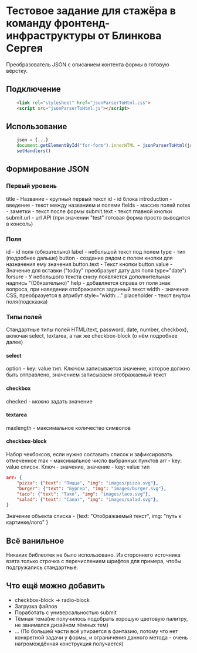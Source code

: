 # Тестовое задание для стажёра в команду фронтенд-инфраструктуры от Блинкова Сергея
Преобразователь JSON с описанием контента формы в готовую вёрстку.

## Подключение
```html
    <link rel="stylesheet" href="jsonParserToHtml.css">
    <script src="jsonParserToHtml.js"></script>
```

## Использование
```js script
    json = {...}
    document.getElementById("for-form").innerHTML = jsonParserToHtml(json) //jsonParserToHtml(json, theme="")
    setHandlers()
```

## Формирование JSON
### Первый уровень
title - Название - крупный первый текст
id - id блока
introduction - введение - текст между названием и полями
fields - массив полей
notes - заметки - текст после формы
submit.text - текст главной кнопки
submit.url - url API (при значении "test" готовая форма просто выводится в консоль)

### Поля
id - id поля (обязательно)
label - небольшой текст под полем
type - тип (подробнее дальше)
button - создание рядом с полем кнопки для назначения ему значения
button.text - Текст кнопки
button.value - Значение для вставки ("today" преобразует дату для поля type="date")
forsure - У небольшого текста снизу появляется дополнительная надпись "(Обязательно)"
help - добавляется справа от поля знак вопроса, при наведении отображается заданный текст
width - значения CSS, преобразуется в атрибут style="width:..."
placeholder - текст внутри поля(подсказка)

### Типы полей
Стандартные типы полей HTML(text, password, date, number, checkbox), включая select, textarea, а так же checkbox-block (о нём подробнее далее)

#### select
option - key: value тип. Ключом записывается значение, которое должно быть отправлено, значением записываем отображаемый текст

#### checkbox
checked - можно задать значение

#### textarea
maxlength - максимальное количество символов

#### checkbox-block
Набор чекбоксов, если нужно составить список и зафиксировать отмеченное 
max - максимальное число выбранных пунктов
arr - key: value список. Ключ - значение, значение - key: value тип
```json
arr: {
    "pizza": {"text": "Пицца", "img": "images/pizza.svg"},
    "burger": {"text": "Бургер", "img": "images/burger.svg"},
    "taco": {"text": "Тако", "img": "images/taco.svg"},
    "salad": {"text": "Салат", "img": "images/salad.svg"},  
}
```
Значение объекта списка - {text: "Отображаемый текст", img: "путь к картинке/лого" }

## Всё ванильное
Никаких библеотек не было использовано. Из стороннего источника взята только строчка с перечислением шрифтов для примера, чтобы подгружались стандартные. 

## Что ещё можно добавить
* checkbox-block -> radio-block
* Загрузка файлов
* Поработать с универсальностью submit
* Тёмная тема(не получилось подобрать хорошую цветовую палитру, не занимался дизайном тёмных тем)
* ...
(По большей части всё упирается в фантазию, потому что нет конкретной задачи у формы, и ограничения данного метода - очень нагромождённая конструкция получается)